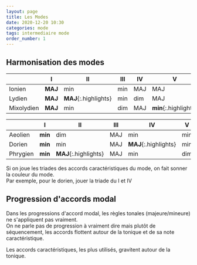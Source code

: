 ```yaml
---
layout: page
title: Les Modes
date: 2020-12-20 10:30
categories: mode
tags: intermediaire mode
order_number: 1
---
```


## Harmonisation des modes

|            | I       | II                    | III | IV  | V                     | VI  | VII                   |
|------------|---------|-----------------------|-----|-----|-----------------------|-----|-----------------------|
| Ionien     | **MAJ** | min                   | min | MAJ | MAJ                   | min | dim                   |
| Lydien     | **MAJ** | **MAJ**{:.highlights} | min | dim | MAJ                   | min | min                   |
| Mixolydien | **MAJ** | min                   | dim | MAJ | **min**{:.highlights} | min | **MAJ**{:.highlights} |

|          | I       | II                    | III | IV                    | V   | VI  | VII |
|----------|---------|-----------------------|-----|-----------------------|-----|-----|-----|
| Aeolien  | **min** | dim                   | MAJ | min                   | min | MAJ | MAJ |
| Dorien   | **min** | min                   | MAJ | **MAJ**{:.highlights} | min | dim | MAJ |
| Phrygien | **min** | **MAJ**{:.highlights} | MAJ | min                   | dim | MAJ | min |

Si on joue les triades des accords caractéristiques du mode, on fait sonner la couleur du mode.  
Par exemple, pour le dorien, jouer la triade du I et IV

## Progression d'accords modal

Dans les progressions d'accord modal, les règles tonales (majeure/mineure) ne s'appliquent pas vraiment.  
On ne parle pas de progression à vraiment dire mais plutôt de séquencement, les accords flottent autour de la tonique et de sa note caractéristique.

Les accords caractéristiques, les plus utilisés, gravitent autour de la tonique.
